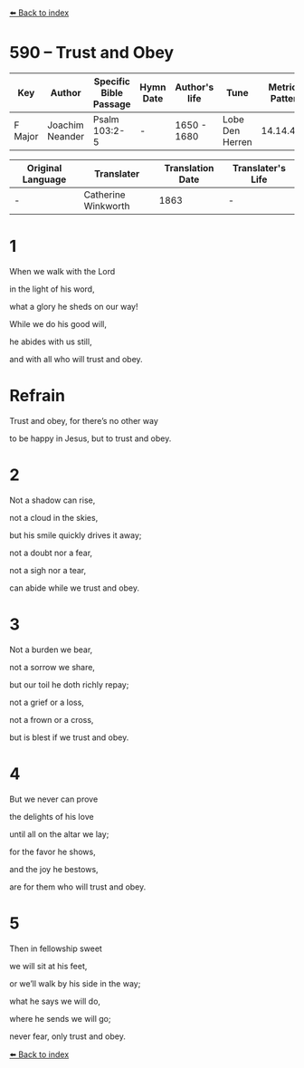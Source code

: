 [⬅️ Back to index](../README.md)

# 590 – Trust and Obey

Key | Author   | Specific Bible Passage     |Hymn Date |Author's life |Tune |Metrical Pattern   |Composer/Source                                                                                        
-- | --------- | ---------------------------|----------|--------------|-----|-------------------|-------------   
F Major  | Joachim Neander      | Psalm 103:2-5 | -  | 1650 - 1680 | Lobe Den Herren | 14.14.4.7.8 | Chorale Book for England, 1863 

Original Language | Translater | Translation Date   | Translater's Life     
----------------- | --------- | --------------------|-------------   
\-  | Catherine Winkworth      | 1863 | -  | 1827 - 1878 



# 1

When we walk with the Lord

in the light of his word,

what a glory he sheds on our way!

While we do his good will,

he abides with us still,

and with all who will trust and obey.



# Refrain

Trust and obey, for there’s no other way

to be happy in Jesus, but to trust and obey.



# 2

Not a shadow can rise,

not a cloud in the skies,

but his smile quickly drives it away;

not a doubt nor a fear,

not a sigh nor a tear,

can abide while we trust and obey.



# 3

Not a burden we bear,

not a sorrow we share,

but our toil he doth richly repay;

not a grief or a loss,

not a frown or a cross,

but is blest if we trust and obey.



# 4

But we never can prove

the delights of his love

until all on the altar we lay;

for the favor he shows,

and the joy he bestows,

are for them who will trust and obey.



# 5

Then in fellowship sweet

we will sit at his feet,

or we’ll walk by his side in the way;

what he says we will do,

where he sends we will go;

never fear, only trust and obey.

[⬅️ Back to index](../README.md)
